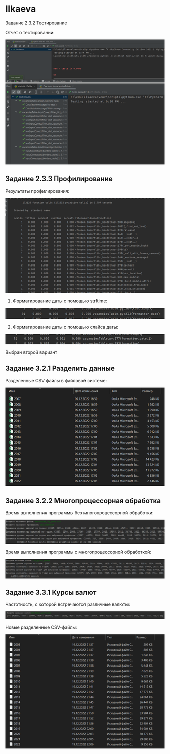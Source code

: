 # Ilkaeva


Задание 2.3.2 Тестирование

Отчет о тестировании:

![image](https://github.com/karinailkaeva/ilkaeva/blob/main/images/test1.PNG)
![image](https://github.com/karinailkaeva/ilkaeva/blob/main/images/test2.PNG)


## Задание 2.3.3 Профилирование

Результаты профилирования:

![image](https://github.com/karinailkaeva/ilkaeva/blob/main/images/profile.png)

1. Форматирование даты с помощью strftime:

![image](https://github.com/karinailkaeva/ilkaeva/blob/main/images/date1.png)

2. Форматирование даты с помощью слайса даты:

![image](https://github.com/karinailkaeva/ilkaeva/blob/main/images/date2.png)

Выбран второй вариант



## Задание 3.2.1 Разделить данные

Разделенные CSV файлы в файловой системе: 

![image](https://github.com/karinailkaeva/ilkaeva/blob/main/images/splitCSV.PNG)  


## Задание 3.2.2 Многопроцессорная обработка

Время выполнения программы без многопроцессорной обработки:

![image](https://github.com/karinailkaeva/ilkaeva/blob/main/images/single.PNG)

Время выполнения программы с многопроцессорной обработкой:

![image](https://github.com/karinailkaeva/ilkaeva/blob/main/images/multi.PNG)


## Задание 3.3.1 Курсы валют

Частотность, с которой встречаются различные валюты:

![image](https://github.com/karinailkaeva/ilkaeva/blob/main/images/val.PNG)

Новые разделенные CSV-файлы:


![image](https://github.com/karinailkaeva/ilkaeva/blob/main/images/new_csv.PNG)

